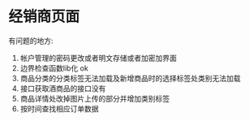 # 经销商页面

有问题的地方:

1. 帐户管理的密码更改或者明文存储或者加密加界面 
2. 边界检查函数lib化 ok 
3. 商品分类的分类标签无法加载及新增商品时的选择标签处类别无法加载
4. 接口获取酒商品的接口没有
5. 商品详情处改掉图片上传的部分并增加类别标签
6. 按时间查找相应订单数据
